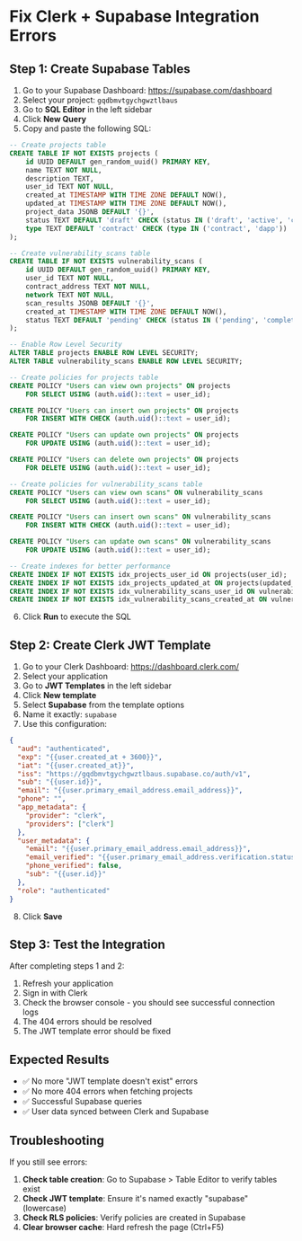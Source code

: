 # Fix Clerk + Supabase Integration Errors

## Step 1: Create Supabase Tables

1. Go to your Supabase Dashboard: https://supabase.com/dashboard
2. Select your project: `gqdbmvtgychgwztlbaus`
3. Go to **SQL Editor** in the left sidebar
4. Click **New Query**
5. Copy and paste the following SQL:

```sql
-- Create projects table
CREATE TABLE IF NOT EXISTS projects (
    id UUID DEFAULT gen_random_uuid() PRIMARY KEY,
    name TEXT NOT NULL,
    description TEXT,
    user_id TEXT NOT NULL,
    created_at TIMESTAMP WITH TIME ZONE DEFAULT NOW(),
    updated_at TIMESTAMP WITH TIME ZONE DEFAULT NOW(),
    project_data JSONB DEFAULT '{}',
    status TEXT DEFAULT 'draft' CHECK (status IN ('draft', 'active', 'completed')),
    type TEXT DEFAULT 'contract' CHECK (type IN ('contract', 'dapp'))
);

-- Create vulnerability_scans table
CREATE TABLE IF NOT EXISTS vulnerability_scans (
    id UUID DEFAULT gen_random_uuid() PRIMARY KEY,
    user_id TEXT NOT NULL,
    contract_address TEXT NOT NULL,
    network TEXT NOT NULL,
    scan_results JSONB DEFAULT '{}',
    created_at TIMESTAMP WITH TIME ZONE DEFAULT NOW(),
    status TEXT DEFAULT 'pending' CHECK (status IN ('pending', 'completed', 'failed'))
);

-- Enable Row Level Security
ALTER TABLE projects ENABLE ROW LEVEL SECURITY;
ALTER TABLE vulnerability_scans ENABLE ROW LEVEL SECURITY;

-- Create policies for projects table
CREATE POLICY "Users can view own projects" ON projects
    FOR SELECT USING (auth.uid()::text = user_id);

CREATE POLICY "Users can insert own projects" ON projects
    FOR INSERT WITH CHECK (auth.uid()::text = user_id);

CREATE POLICY "Users can update own projects" ON projects
    FOR UPDATE USING (auth.uid()::text = user_id);

CREATE POLICY "Users can delete own projects" ON projects
    FOR DELETE USING (auth.uid()::text = user_id);

-- Create policies for vulnerability_scans table
CREATE POLICY "Users can view own scans" ON vulnerability_scans
    FOR SELECT USING (auth.uid()::text = user_id);

CREATE POLICY "Users can insert own scans" ON vulnerability_scans
    FOR INSERT WITH CHECK (auth.uid()::text = user_id);

CREATE POLICY "Users can update own scans" ON vulnerability_scans
    FOR UPDATE USING (auth.uid()::text = user_id);

-- Create indexes for better performance
CREATE INDEX IF NOT EXISTS idx_projects_user_id ON projects(user_id);
CREATE INDEX IF NOT EXISTS idx_projects_updated_at ON projects(updated_at);
CREATE INDEX IF NOT EXISTS idx_vulnerability_scans_user_id ON vulnerability_scans(user_id);
CREATE INDEX IF NOT EXISTS idx_vulnerability_scans_created_at ON vulnerability_scans(created_at);
```

6. Click **Run** to execute the SQL

## Step 2: Create Clerk JWT Template

1. Go to your Clerk Dashboard: https://dashboard.clerk.com/
2. Select your application
3. Go to **JWT Templates** in the left sidebar
4. Click **New template**
5. Select **Supabase** from the template options
6. Name it exactly: `supabase`
7. Use this configuration:

```json
{
  "aud": "authenticated",
  "exp": "{{user.created_at + 3600}}",
  "iat": "{{user.created_at}}",
  "iss": "https://gqdbmvtgychgwztlbaus.supabase.co/auth/v1",
  "sub": "{{user.id}}",
  "email": "{{user.primary_email_address.email_address}}",
  "phone": "",
  "app_metadata": {
    "provider": "clerk",
    "providers": ["clerk"]
  },
  "user_metadata": {
    "email": "{{user.primary_email_address.email_address}}",
    "email_verified": "{{user.primary_email_address.verification.status == 'verified'}}",
    "phone_verified": false,
    "sub": "{{user.id}}"
  },
  "role": "authenticated"
}
```

8. Click **Save**

## Step 3: Test the Integration

After completing steps 1 and 2:

1. Refresh your application
2. Sign in with Clerk
3. Check the browser console - you should see successful connection logs
4. The 404 errors should be resolved
5. The JWT template error should be fixed

## Expected Results

- ✅ No more "JWT template doesn't exist" errors
- ✅ No more 404 errors when fetching projects
- ✅ Successful Supabase queries
- ✅ User data synced between Clerk and Supabase

## Troubleshooting

If you still see errors:

1. **Check table creation**: Go to Supabase > Table Editor to verify tables exist
2. **Check JWT template**: Ensure it's named exactly "supabase" (lowercase)
3. **Check RLS policies**: Verify policies are created in Supabase
4. **Clear browser cache**: Hard refresh the page (Ctrl+F5)
